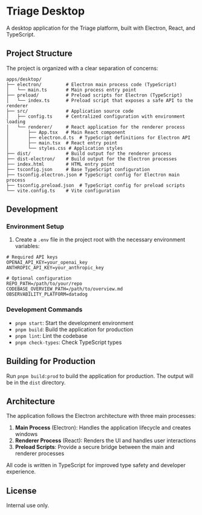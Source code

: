 # Triage Desktop

A desktop application for the Triage platform, built with Electron, React, and TypeScript.

## Project Structure

The project is organized with a clear separation of concerns:

```
apps/desktop/
├── electron/         # Electron main process code (TypeScript)
│   └── main.ts       # Main process entry point
├── preload/          # Preload scripts for Electron (TypeScript)
│   └── index.ts      # Preload script that exposes a safe API to the renderer
├── src/              # Application source code
│   ├── config.ts     # Centralized configuration with environment loading
│   └── renderer/     # React application for the renderer process
│       ├── App.tsx   # Main React component
│       ├── electron.d.ts  # TypeScript definitions for Electron API
│       ├── main.tsx  # React entry point
│       └── styles.css # Application styles
├── dist/             # Build output for the renderer process
├── dist-electron/    # Build output for the Electron processes
├── index.html        # HTML entry point
├── tsconfig.json     # Base TypeScript configuration
├── tsconfig.electron.json # TypeScript config for Electron main process
├── tsconfig.preload.json  # TypeScript config for preload scripts
└── vite.config.ts    # Vite configuration
```

## Development

### Environment Setup

1. Create a `.env` file in the project root with the necessary environment variables:

```env
# Required API keys
OPENAI_API_KEY=your_openai_key
ANTHROPIC_API_KEY=your_anthropic_key

# Optional configuration
REPO_PATH=/path/to/your/repo
CODEBASE_OVERVIEW_PATH=/path/to/overview.md
OBSERVABILITY_PLATFORM=datadog
```

### Development Commands

- `pnpm start`: Start the development environment
- `pnpm build`: Build the application for production
- `pnpm lint`: Lint the codebase
- `pnpm check-types`: Check TypeScript types

## Building for Production

Run `pnpm build:prod` to build the application for production. The output will be in the `dist` directory.

## Architecture

The application follows the Electron architecture with three main processes:

1. **Main Process** (Electron): Handles the application lifecycle and creates windows
2. **Renderer Process** (React): Renders the UI and handles user interactions
3. **Preload Scripts**: Provide a secure bridge between the main and renderer processes

All code is written in TypeScript for improved type safety and developer experience.

## License

Internal use only.
